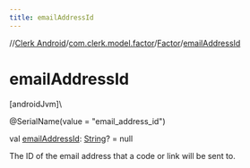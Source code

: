```yaml
---
title: emailAddressId
---
```

//[Clerk Android](../../../index.html)/[com.clerk.model.factor](../index.html)/[Factor](index.html)/[emailAddressId](email-address-id.html)



# emailAddressId



[androidJvm]\




@SerialName(value = &quot;email_address_id&quot;)



val [emailAddressId](email-address-id.html): [String](https://kotlinlang.org/api/latest/jvm/stdlib/kotlin-stdlib/kotlin/-string/index.html)? = null



The ID of the email address that a code or link will be sent to.




